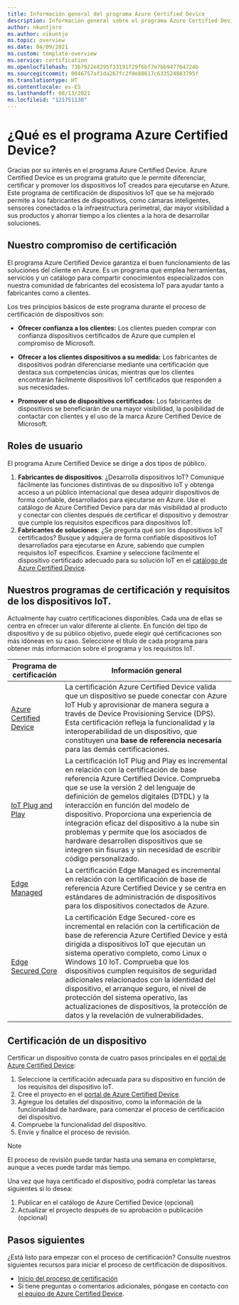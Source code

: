 ```yaml
---
title: Información general del programa Azure Certified Device
description: Información general sobre el programa Azure Certified Device para nuestros asociados y clientes Use estos recursos para iniciar el proceso de certificación de dispositivos. Descubra cómo certificar el dispositivo, desde los requisitos del dispositivo IoT a la publicación del dispositivo.
author: nkuntjoro
ms.author: nikuntjo
ms.topic: overview
ms.date: 04/09/2021
ms.custom: template-overview
ms.service: certification
ms.openlocfilehash: 73b7922e8295f33191f29f6bf7e7bb947764724b
ms.sourcegitcommit: 0046757af1da267fc2f0e88617c633524883795f
ms.translationtype: HT
ms.contentlocale: es-ES
ms.lasthandoff: 08/13/2021
ms.locfileid: "121751130"
---
```

# <a name="what-is-the-azure-certified-device-program"></a>¿Qué es el programa Azure Certified Device?

Gracias por su interés en el programa Azure Certified Device. Azure Certified Device es un programa gratuito que le permite diferenciar, certificar y promover los dispositivos IoT creados para ejecutarse en Azure. Este programa de certificación de dispositivos IoT que se ha mejorado permite a los fabricantes de dispositivos, como cámaras inteligentes, sensores conectados o la infraestructura perimetral, dar mayor visibilidad a sus productos y ahorrar tiempo a los clientes a la hora de desarrollar soluciones.

## <a name="our-certification-promise"></a>Nuestro compromiso de certificación

El programa Azure Certified Device garantiza el buen funcionamiento de las soluciones del cliente en Azure. Es un programa que emplea herramientas, servicios y un catálogo para compartir conocimientos especializados con nuestra comunidad de fabricantes del ecosistema IoT para ayudar tanto a fabricantes como a clientes.

Los tres principios básicos de este programa durante el proceso de certificación de dispositivos son:

- **Ofrecer confianza a los clientes:** Los clientes pueden comprar con confianza dispositivos certificados de Azure que cumplen el compromiso de Microsoft.

- **Ofrecer a los clientes dispositivos a su medida:** Los fabricantes de dispositivos podrán diferenciarse mediante una certificación que destaca sus competencias únicas, mientras que los clientes encontrarán fácilmente dispositivos IoT certificados que responden a sus necesidades.

- **Promover el uso de dispositivos certificados:** Los fabricantes de dispositivos se beneficiarán de una mayor visibilidad, la posibilidad de contactar con clientes y el uso de la marca Azure Certified Device de Microsoft.

## <a name="user-roles"></a>Roles de usuario

El programa Azure Certified Device se dirige a dos tipos de público.

1. **Fabricantes de dispositivos**: ¿Desarrolla dispositivos IoT? Comunique fácilmente las funciones distintivas de su dispositivo IoT y obtenga acceso a un público internacional que desea adquirir dispositivos de forma confiable, desarrollados para ejecutarse en Azure. Use el catálogo de Azure Certified Device para dar más visibilidad al producto y conectar con clientes después de certificar el dispositivo y demostrar que cumple los requisitos específicos para dispositivos IoT.
1.  **Fabricantes de soluciones**: ¿Se pregunta qué son los dispositivos IoT certificados? Busque y adquiera de forma confiable dispositivos IoT desarrollados para ejecutarse en Azure, sabiendo que cumplen requisitos IoT específicos. Examine y seleccione fácilmente el dispositivo certificado adecuado para su solución IoT en el [catálogo de Azure Certified Device](https://devicecatalog.azure.com/).

## <a name="our-certification-programs-and-iot-device-requirements"></a>Nuestros programas de certificación y requisitos de los dispositivos IoT.

Actualmente hay cuatro certificaciones disponibles. Cada una de ellas se centra en ofrecer un valor diferente al cliente. En función del tipo de dispositivo y de su público objetivo, puede elegir qué certificaciones son más idóneas en su caso. Seleccione el título de cada programa para obtener más información sobre el programa y los requisitos IoT.

| Programa de certificación         |  Información general                      |
------------------------------|-------------------------------------------------|
| [Azure Certified Device](program-requirements-azure-certified-device.md)          | La certificación Azure Certified Device valida que un dispositivo se puede conectar con Azure IoT Hub y aprovisionar de manera segura a través de Device Provisioning Service (DPS). Esta certificación refleja la funcionalidad y la interoperabilidad de un dispositivo, que constituyen una **base de referencia necesaria** para las demás certificaciones.          |
| [IoT Plug and Play](program-requirements-pnp.md) | La certificación IoT Plug and Play es incremental en relación con la certificación de base referencia Azure Certified Device. Comprueba que se use la versión 2 del lenguaje de definición de gemelos digitales (DTDL) y la interacción en función del modelo de dispositivo. Proporciona una experiencia de integración eficaz del dispositivo a la nube sin problemas y permite que los asociados de hardware desarrollen dispositivos que se integren sin fisuras y sin necesidad de escribir código personalizado.  |
| [Edge Managed](program-requirements-edge-managed.md) | La certificación Edge Managed es incremental en relación con la certificación de base de referencia Azure Certified Device y se centra en estándares de administración de dispositivos para los dispositivos conectados de Azure.  |
| [Edge Secured Core](program-requirements-edge-secured-core.md)                             | La certificación Edge Secured-core es incremental en relación con la certificación de base de referencia Azure Certified Device y está dirigida a dispositivos IoT que ejecutan un sistema operativo completo, como Linux o Windows 10 IoT. Comprueba que los dispositivos cumplen requisitos de seguridad adicionales relacionados con la identidad del dispositivo, el arranque seguro, el nivel de protección del sistema operativo, las actualizaciones de dispositivos, la protección de datos y la revelación de vulnerabilidades. |

## <a name="how-to-certify-your-device"></a>Certificación de un dispositivo

Certificar un dispositivo consta de cuatro pasos principales en el [portal de Azure Certified Device](https://certify.azure.com):

1. Seleccione la certificación adecuada para su dispositivo en función de los requisitos del dispositivo IoT.
1. Cree el proyecto en el [portal de Azure Certified Device](https://certify.azure.com).
1. Agregue los detalles del dispositivo, como la información de la funcionalidad de hardware, para comenzar el proceso de certificación del dispositivo.
1. Compruebe la funcionalidad del dispositivo.
1. Envíe y finalice el proceso de revisión.

> [!Note]
> El proceso de revisión puede tardar hasta una semana en completarse, aunque a veces puede tardar más tiempo.

Una vez que haya certificado el dispositivo, podrá completar las tareas siguientes si lo desea: 

1. Publicar en el catálogo de Azure Certified Device (opcional)
1. Actualizar el proyecto después de su aprobación o publicación (opcional)

## <a name="next-steps"></a>Pasos siguientes

¿Está listo para empezar con el proceso de certificación? Consulte nuestros siguientes recursos para iniciar el proceso de certificación de dispositivos.

- [Inicio del proceso de certificación](tutorial-00-selecting-your-certification.md)
- Si tiene preguntas o comentarios adicionales, póngase en contacto con [el equipo de Azure Certified Device](mailto:iotcert@microsoft.com).
